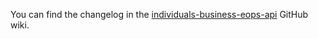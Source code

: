 You can find the changelog in the [individuals-business-eops-api](https://github.com/hmrc/individuals-business-eops-api/wiki) GitHub wiki.